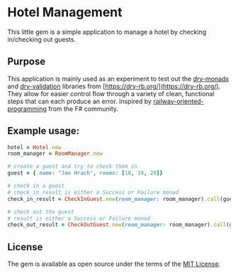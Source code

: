 # Hotel Management

This little gem is a simple application to manage a hotel by checking in/checking out guests.

## Purpose

This application is mainly used as an experiment to test out the [dry-monads](https://dry-rb.org/gems/dry-monads/) and [dry-validation](https://dry-rb.org/gems/dry-validation/) libraries from [https://dry-rb.org/](https://dry-rb.org/). They allow for easier control flow through a variety of clean, functional steps that can each produce an error. Inspired by [railway-oriented-programming](https://fsharpforfunandprofit.com/rop/) from the F# community.

## Example usage:

```ruby
hotel = Hotel.new
room_manager = RoomManager.new

# create a guest and try to check them in
guest = { name: "Jan Hrach", rooms: [18, 19, 20]}

# check in a guest
# check_in_result is either a Success or Failure monad
check_in_result = CheckInGuest.new(room_manager: room_manager).call(guest)

# check out the guest
# result is either a Success or Failure monad
check_out_result = CheckOutGuest.new(room_manager: room_manager).call(guest)
```



## License

The gem is available as open source under the terms of the [MIT License](https://opensource.org/licenses/MIT).
